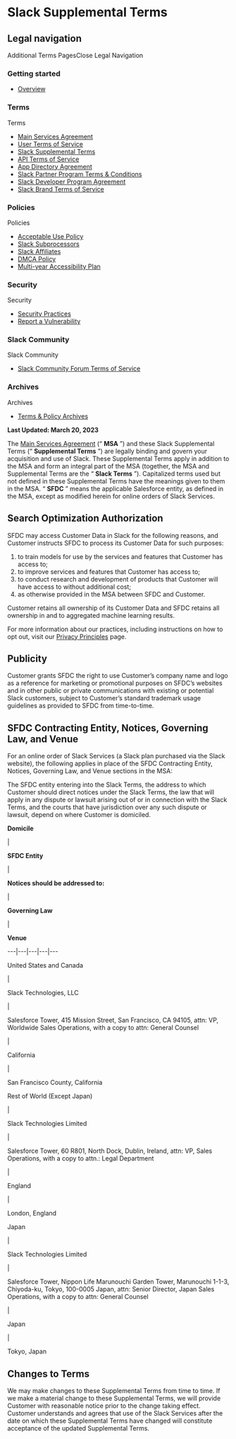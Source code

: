 # Slack Supplemental Terms

## Legal navigation

Additional  Terms  PagesClose Legal Navigation

### Getting started

  * [Overview](https://slack.com/policies)

### Terms

Terms

  * [Main Services Agreement](https://slack.com/main-services-agreement)
  * [User Terms of Service](https://slack.com/terms-of-service/user)
  * [Slack Supplemental Terms](/slack-supplemental-terms)
  * [API Terms of Service](https://slack.com/terms-of-service/api)
  * [App Directory Agreement](https://slack.com/terms-of-service/app-directory)
  * [Slack Partner Program Terms & Conditions](https://slack.com/terms-of-service/partners)
  * [Slack Developer Program Agreement](https://slack.com/terms-of-service/slack-developer-program)
  * [Slack Brand Terms of Service](https://slack.com/terms-of-service/slack-brand)

### Policies

Policies

  * [Acceptable Use Policy](https://slack.com/acceptable-use-policy)
  * [Slack Subprocessors](/slack-subprocessors)
  * [Slack Affiliates](https://slack.com/affiliates)
  * [DMCA Policy](https://www.salesforce.com/company/legal/intellectual/)
  * [Multi-year Accessibility Plan](https://slack.com/accessibility-plan)

### Security

Security

  * [Security Practices](https://slack.com/security-practices)
  * [Report a Vulnerability](https://slack.com/report-vulnerability)

### Slack Community

Slack Community

  * [Slack Community Forum Terms of Service](https://slack.com/terms-of-service/community)

### Archives

Archives

  * [Terms & Policy Archives](https://slack.com/policy-archives)

 **Last Updated: March 20, 2023**

The [Main Services Agreement](/main-services-agreement) (“ **MSA** ”) and
these Slack Supplemental Terms (“ **Supplemental Terms** ”) are legally
binding and govern your acquisition and use of Slack. These Supplemental Terms
apply in addition to the MSA and form an integral part of the MSA (together,
the MSA and Supplemental Terms are the “ **Slack Terms** ”). Capitalized terms
used but not defined in these Supplemental Terms have the meanings given to
them in the MSA. “ **SFDC** ” means the applicable Salesforce entity, as
defined in the MSA, except as modified herein for online orders of Slack
Services.

## Search Optimization Authorization

SFDC may access Customer Data in Slack for the following reasons, and Customer
instructs SFDC to process its Customer Data for such purposes:

  1. to train models for use by the services and features that Customer has access to;
  2. to improve services and features that Customer has access to;
  3. to conduct research and development of products that Customer will have access to without additional cost;
  4. as otherwise provided in the MSA between SFDC and Customer.

Customer retains all ownership of its Customer Data and SFDC retains all
ownership in and to aggregated machine learning results.

For more information about our practices, including instructions on how to opt
out, visit our [Privacy Principles](/trust/data-management/privacy-principles)
page.

## Publicity

Customer grants SFDC the right to use Customer’s company name and logo as a
reference for marketing or promotional purposes on SFDC’s websites and in
other public or private communications with existing or potential Slack
customers, subject to Customer’s standard trademark usage guidelines as
provided to SFDC from time-to-time.

## SFDC Contracting Entity, Notices, Governing Law, and Venue

For an online order of Slack Services (a Slack plan purchased via the Slack
website), the following applies in place of the SFDC Contracting Entity,
Notices, Governing Law, and Venue sections in the MSA:

The SFDC entity entering into the Slack Terms, the address to which Customer
should direct notices under the Slack Terms, the law that will apply in any
dispute or lawsuit arising out of or in connection with the Slack Terms, and
the courts that have jurisdiction over any such dispute or lawsuit, depend on
where Customer is domiciled.

 **Domicile**

|

 **SFDC Entity**

|

 **Notices should be addressed to:**

|

 **Governing Law**

|

 **Venue**  
  
---|---|---|---|---  
  
United States and Canada

|

Slack Technologies, LLC

|

Salesforce Tower, 415 Mission Street, San Francisco, CA 94105, attn: VP,
Worldwide Sales Operations, with a copy to attn: General Counsel

|

California

|

San Francisco County, California  
  
Rest of World (Except Japan)

|

Slack Technologies Limited

|

Salesforce Tower, 60 R801, North Dock, Dublin, Ireland, attn: VP, Sales
Operations, with a copy to attn.: Legal Department

|

England

|

London, England  
  
Japan

|

Slack Technologies Limited

|

Salesforce Tower, Nippon Life Marunouchi Garden Tower, Marunouchi 1-1-3,
Chiyoda-ku, Tokyo, 100-0005 Japan, attn: Senior Director, Japan Sales
Operations, with a copy to attn: General Counsel

|

Japan

|

Tokyo, Japan  
  
## Changes to Terms

We may make changes to these Supplemental Terms from time to time. If we make
a material change to these Supplemental Terms, we will provide Customer with
reasonable notice prior to the change taking effect. Customer understands and
agrees that use of the Slack Services after the date on which these
Supplemental Terms have changed will constitute acceptance of the updated
Supplemental Terms.

